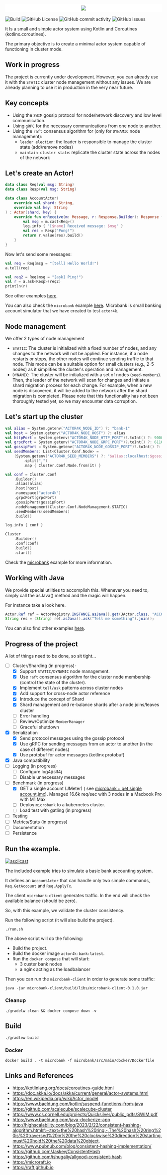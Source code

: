 <p style="text-align: center; padding: 5px; background-color: #ffffff"><img src="logo.svg"></p>

![Build](https://github.com/smyrgeorge/actor4k/actions/workflows/ci.yml/badge.svg)
![GitHub License](https://img.shields.io/github/license/smyrgeorge/actor4k)
![GitHub commit activity](https://img.shields.io/github/commit-activity/w/smyrgeorge/actor4k)
![GitHub issues](https://img.shields.io/github/issues/smyrgeorge/actor4k)

It Is a small and simple actor system using Kotlin and Coroutines (kotlinx.coroutines).

The primary objective is to create a minimal actor system capable of functioning in cluster mode.

## Work in progress

The project is currently under development.
However, you can already use it with the `STATIC` cluster node management without any issues.
We are already planning to use it in production in the very near future.

## Key concepts

- Using the `SWIM` gossip protocol for node/network discovery and low level communication.
- Using `gRPC` for the necessary communications from one node to another.
- Using the `raft` consensus algorithm for (only for `DYNAMIC` node management):
    - `leader election`: the leader is responsible to manage the cluster state (add/remove nodes)
    - `maintain cluster state`: replicate the cluster state across the nodes of the network

## Let's create an Actor!

```kotlin
data class Req(val msg: String)
data class Resp(val msg: String)

data class AccountActor(
    override val shard: String,
    override val key: String
) : Actor(shard, key) {
    override fun onReceive(m: Message, r: Response.Builder): Response {
        val msg = m.cast<Req>()
        log.info { "[$name] Received message: $msg" }
        val res = Resp("Pong!")
        return r.value(res).build()
    }
}
```

Now let's send some messages:

```kotlin
val req = Req(msg = "[tell] Hello World!")
a.tell(req)

val req2 = Req(msg = "[ask] Ping!")
val r = a.ask<Resp>(req2)
println(r)
```

See other examples [here](examples%2Fsrc%2Fmain%2Fkotlin%2Fio%2Fgithub%2Fsmyrgeorge%2Factor4k%2Fexamples).

You can also check the `microbank` example [here](microbank).
Microbank is small banking account simulator that we have created to test `actor4k`.

## Node management

We offer 2 types of node management

- `STATIC`: The cluster is initialized with a fixed number of nodes, and any changes to the network will not be applied.
  For instance, if a node restarts or stops, the other nodes will continue sending traffic to that node. This mode can
  be a suitable option for small clusters (e.g., 2-5 nodes) as it simplifies the cluster's operation and management.
- `DYNAMIC`: The cluster will be initialized with a set of nodes (`seed-members`). Then, the leader of the network will
  scan for changes and initiate a shard migration process for each change. For example, when a new node is discovered,
  it will be added to the network after the shard migration is completed. Please note that this functionality has not
  been thoroughly tested yet, so we may encounter data corruption.

## Let's start up the cluster

```kotlin
val alias = System.getenv("ACTOR4K_NODE_ID") ?: "bank-1"
val host = System.getenv("ACTOR4K_NODE_HOST") ?: alias
val httpPort = System.getenv("ACTOR4K_NODE_HTTP_PORT")?.toInt() ?: 9000
val grpcPort = System.getenv("ACTOR4K_NODE_GRPC_PORT")?.toInt() ?: 61100
val gossipPort = System.getenv("ACTOR4K_NODE_GOSSIP_PORT")?.toInt() ?: 61000
val seedMembers: List<Cluster.Conf.Node> =
    (System.getenv("ACTOR4K_SEED_MEMBERS") ?: "$alias::localhost:$gossipPort")
        .split(",")
        .map { Cluster.Conf.Node.from(it) }

val conf = Cluster.Conf
    .Builder()
    .alias(alias)
    .host(host)
    .namespace("actor4k")
    .grpcPort(grpcPort)
    .gossipPort(gossipPort)
    .nodeManagement(Cluster.Conf.NodeManagement.STATIC)
    .seedMembers(seedMembers)
    .build()

log.info { conf }

Cluster
    .Builder()
    .conf(conf)
    .build()
    .start()
```

Check the [microbank](microbank) example for more information.

## Working with Java

We provide special utilities to accomplish this.
Whenever you need to, simply call the asJava() method and the magic will happen.

For instance take a look here.

```java
Actor.Ref ref = ActorRegistry.INSTANCE.asJava().get(JActor.class, "ACC00011").join();
String res = (String) ref.asJava().ask("Tell me something").join();
```

You can also find other
examples [here](examples%2Fsrc%2Fmain%2Fjava%2Fio%2Fgithub%2Fsmyrgeorge%2Factor4k%2Fexamples%2Fjava).

## Progress of the project

A lot of things need to be done, so sit tight…

- [ ] Cluster/Sharding (in progress)-
    - [x] Support `STATIC/DYNAMIC` node management.
    - [x] Use `raft` consensus algorithm for the cluster node membership (control the state of the cluster).
    - [x] Implement `tell/ask` patterns across cluster nodes
    - [x] Add support for cross-node actor reference
    - [x] Introduce the concept of Shard
    - [x] Shard management and re-balance shards after a node joins/leaves cluster
    - [ ] Error handling
    - [ ] Review/Optimize `MemberManager`
    - [ ] Graceful shutdown
- [x] Serialization
    - [x] Send protocol messages using the gossip protocol
    - [x] Use gRPC for sending messages from an actor to another (in the case of different nodes)
    - [x] Use protobuf for actor messages (kotlinx protobuf)
- [x] Java compatibility
- [ ] Logging (in progress)
    - [ ] Configure log4j/slf4j
    - [ ] Disable unnecessary messages
- [ ] Benchmark (in progress)
    - [x] GET a single account (JMeter) (
      see [microbank :: get single account.jmx](microbank-bench%2Fsrc%2Fjmeter%2Fmicrobank%20%3A%3A%20get%20single%20account.jmx)).
      Managed 16.6k req/sec with 3 nodes in a Macbook Pro with M1 Max
    - [ ] Deploy `microbank` to a kubernetes cluster.
    - [ ] Load test with gatling (in progress)
- [ ] Testing
- [ ] Metrics/Stats (in progress)
- [ ] Documentation
- [ ] Persistence

## Run the example.

[![asciicast](https://asciinema.org/a/629943.svg)](https://asciinema.org/a/629943)

The included example tries to simulate a basic bank accounting system.

It defines an `AccountActor` that can handle only two simple commands,
`Req.GetAccount` and `Req.ApplyTx`.

The client `microbank-client` generates traffic.
In the end will check the available balance (should be zero).

So, with this example, we validate the cluster consistency.

Run the following script (it will also build the project).

```shell
./run.sh
```

The above script will do the following:

- Build the project.
- Build the docker image `actor4k-bank:latest`.
- Run the `docker compose` that will start:
    - 3 custer bank nodes
    - a nginx acting as the loadbalancer

Then you can run the `microbank-client` in order to generate some traffic:

```shell
java -jar microbank-client/build/libs/microbank-client-0.1.0.jar
```

### Cleanup

```shell
./gradelw clean && docker compose down -v
```

## Build

```shell
./gradlew build
```

### Docker

```shell
docker build . -t microbank -f microbank/src/main/docker/Dockerfile
```

## Links and References

- https://kotlinlang.org/docs/coroutines-guide.html
- https://doc.akka.io/docs/akka/current/general/actor-systems.html
- https://en.wikipedia.org/wiki/Actor_model
- https://www.baeldung.com/kotlin/suspend-functions-from-java
- https://github.com/scalecube/scalecube-cluster
- https://www.cs.cornell.edu/projects/Quicksilver/public_pdfs/SWIM.pdf
- https://www.baeldung.com/java-dockerize-app
- http://highscalability.com/blog/2023/2/22/consistent-hashing-algorithm.html#:~:text=the%20hash%20ring.-,The%20hash%20ring%20is%20traversed%20in%20the%20clockwise%20direction%20starting,must%20hold%20the%20data%20object.
- https://www.pubnub.com/blog/consistent-hashing-implementation/
- https://github.com/Jaskey/ConsistentHash
- https://github.com/ishugaliy/allgood-consistent-hash
- https://microraft.io
- https://raft.github.io
